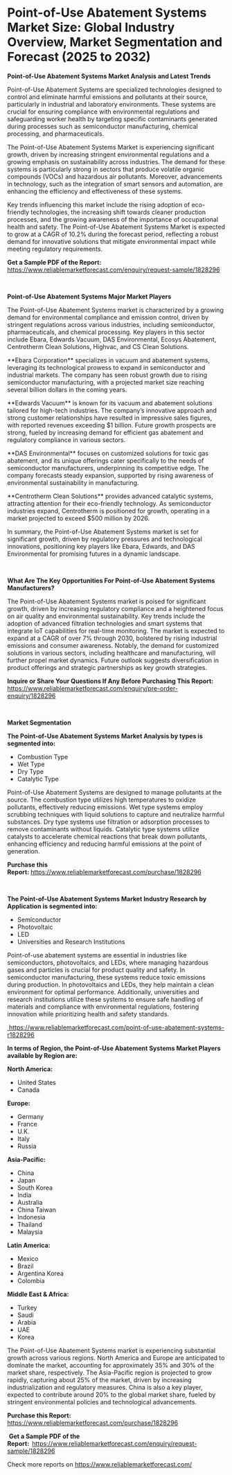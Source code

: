 <p><h1>Point-of-Use Abatement Systems Market Size: Global Industry Overview, Market Segmentation and Forecast (2025 to 2032)</h1></p><p><strong>Point-of-Use Abatement Systems Market Analysis and Latest Trends</strong></p>
<p><p>Point-of-Use Abatement Systems are specialized technologies designed to control and eliminate harmful emissions and pollutants at their source, particularly in industrial and laboratory environments. These systems are crucial for ensuring compliance with environmental regulations and safeguarding worker health by targeting specific contaminants generated during processes such as semiconductor manufacturing, chemical processing, and pharmaceuticals.</p><p>The Point-of-Use Abatement Systems Market is experiencing significant growth, driven by increasing stringent environmental regulations and a growing emphasis on sustainability across industries. The demand for these systems is particularly strong in sectors that produce volatile organic compounds (VOCs) and hazardous air pollutants. Moreover, advancements in technology, such as the integration of smart sensors and automation, are enhancing the efficiency and effectiveness of these systems.</p><p>Key trends influencing this market include the rising adoption of eco-friendly technologies, the increasing shift towards cleaner production processes, and the growing awareness of the importance of occupational health and safety. The Point-of-Use Abatement Systems Market is expected to grow at a CAGR of 10.2% during the forecast period, reflecting a robust demand for innovative solutions that mitigate environmental impact while meeting regulatory requirements.</p></p>
<p><strong>Get a Sample PDF of the Report:&nbsp;</strong> <a href="https://www.reliablemarketforecast.com/enquiry/request-sample/1828296?utm_campaign=1080&utm_medium=2&utm_source=Github&utm_content=ia&utm_term=12042025&utm_id=point-of-use-abatement-systems">https://www.reliablemarketforecast.com/enquiry/request-sample/1828296</a></p>
<p>&nbsp;</p>
<p><strong>Point-of-Use Abatement Systems Major Market Players</strong></p>
<p><p>The Point-of-Use Abatement Systems market is characterized by a growing demand for environmental compliance and emission control, driven by stringent regulations across various industries, including semiconductor, pharmaceuticals, and chemical processing. Key players in this sector include Ebara, Edwards Vacuum, DAS Environmental, Ecosys Abatement, Centrotherm Clean Solutions, Highvac, and CS Clean Solutions. </p><p>**Ebara Corporation** specializes in vacuum and abatement systems, leveraging its technological prowess to expand in semiconductor and industrial markets. The company has seen robust growth due to rising semiconductor manufacturing, with a projected market size reaching several billion dollars in the coming years. </p><p>**Edwards Vacuum** is known for its vacuum and abatement solutions tailored for high-tech industries. The company’s innovative approach and strong customer relationships have resulted in impressive sales figures, with reported revenues exceeding $1 billion. Future growth prospects are strong, fueled by increasing demand for efficient gas abatement and regulatory compliance in various sectors.</p><p>**DAS Environmental** focuses on customized solutions for toxic gas abatement, and its unique offerings cater specifically to the needs of semiconductor manufacturers, underpinning its competitive edge. The company forecasts steady expansion, supported by rising awareness of environmental sustainability in manufacturing.</p><p>**Centrotherm Clean Solutions** provides advanced catalytic systems, attracting attention for their eco-friendly technology. As semiconductor industries expand, Centrotherm is positioned for growth, operating in a market projected to exceed $500 million by 2026.</p><p>In summary, the Point-of-Use Abatement Systems market is set for significant growth, driven by regulatory pressures and technological innovations, positioning key players like Ebara, Edwards, and DAS Environmental for promising futures in a dynamic landscape.</p></p>
<p>&nbsp;</p>
<p><strong>What Are The Key Opportunities For Point-of-Use Abatement Systems Manufacturers?</strong></p>
<p><p>The Point-of-Use Abatement Systems market is poised for significant growth, driven by increasing regulatory compliance and a heightened focus on air quality and environmental sustainability. Key trends include the adoption of advanced filtration technologies and smart systems that integrate IoT capabilities for real-time monitoring. The market is expected to expand at a CAGR of over 7% through 2030, bolstered by rising industrial emissions and consumer awareness. Notably, the demand for customized solutions in various sectors, including healthcare and manufacturing, will further propel market dynamics. Future outlook suggests diversification in product offerings and strategic partnerships as key growth strategies.</p></p>
<p><strong>Inquire or Share Your Questions If Any Before Purchasing This Report:</strong> <a href="https://www.reliablemarketforecast.com/enquiry/pre-order-enquiry/1828296?utm_campaign=1080&utm_medium=2&utm_source=Github&utm_content=ia&utm_term=12042025&utm_id=point-of-use-abatement-systems">https://www.reliablemarketforecast.com/enquiry/pre-order-enquiry/1828296</a></p>
<p>&nbsp;</p>
<p><strong>Market Segmentation</strong></p>
<p><strong>The Point-of-Use Abatement Systems Market Analysis by types is segmented into:</strong></p>
<p><ul><li>Combustion Type</li><li>Wet Type</li><li>Dry Type</li><li>Catalytic Type</li></ul></p>
<p><p>Point-of-Use Abatement Systems are designed to manage pollutants at the source. The combustion type utilizes high temperatures to oxidize pollutants, effectively reducing emissions. Wet type systems employ scrubbing techniques with liquid solutions to capture and neutralize harmful substances. Dry type systems use filtration or adsorption processes to remove contaminants without liquids. Catalytic type systems utilize catalysts to accelerate chemical reactions that break down pollutants, enhancing efficiency and reducing harmful emissions at the point of generation.</p></p>
<p><strong>Purchase this Report:&nbsp;</strong><a href="https://www.reliablemarketforecast.com/purchase/1828296?utm_campaign=1080&utm_medium=2&utm_source=Github&utm_content=ia&utm_term=12042025&utm_id=point-of-use-abatement-systems">https://www.reliablemarketforecast.com/purchase/1828296</a></p>
<p>&nbsp;</p>
<p><strong>The Point-of-Use Abatement Systems Market Industry Research by Application is segmented into:</strong></p>
<p><ul><li>Semiconductor</li><li>Photovoltaic</li><li>LED</li><li>Universities and Research Institutions</li></ul></p>
<p><p>Point-of-use abatement systems are essential in industries like semiconductors, photovoltaics, and LEDs, where managing hazardous gases and particles is crucial for product quality and safety. In semiconductor manufacturing, these systems reduce toxic emissions during production. In photovoltaics and LEDs, they help maintain a clean environment for optimal performance. Additionally, universities and research institutions utilize these systems to ensure safe handling of materials and compliance with environmental regulations, fostering innovation while prioritizing health and safety standards.</p></p>
<p><a href="https://www.reliablemarketforecast.com/point-of-use-abatement-systems-r1828296?utm_campaign=1080&utm_medium=2&utm_source=Github&utm_content=ia&utm_term=12042025&utm_id=point-of-use-abatement-systems">&nbsp;https://www.reliablemarketforecast.com/point-of-use-abatement-systems-r1828296</a></p>
<p><strong>In terms of Region, the Point-of-Use Abatement Systems Market Players available by Region are:</strong></p>
<p>
    <p> <strong> North America: </strong>
        <ul>
            <li>United States</li>
            <li>Canada</li>
        </ul>
        </p> 
    <p> <strong> Europe: </strong>
        <ul>
            <li>Germany</li>
            <li>France</li>
            <li>U.K.</li>
            <li>Italy</li>
            <li>Russia</li>
        </ul>
        </p> 
    <p> <strong> Asia-Pacific: </strong>
        <ul>
            <li>China</li>
            <li>Japan</li>
            <li>South Korea</li>
            <li>India</li>
            <li>Australia</li>
            <li>China Taiwan</li>
            <li>Indonesia</li>
            <li>Thailand</li>
            <li>Malaysia</li>
        </ul>
        </p> 
    <p> <strong> Latin America: </strong>
        <ul>
            <li>Mexico</li>
            <li>Brazil</li>
            <li>Argentina Korea</li>
            <li>Colombia</li>
        </ul>
        </p> 
    <p> <strong> Middle East & Africa: </strong>
        <ul>
            <li>Turkey</li>
            <li>Saudi</li>
            <li>Arabia</li>
            <li>UAE</li>
            <li>Korea</li>
        </ul>
    </p>
    </p>
<p><p>The Point-of-Use Abatement Systems market is experiencing substantial growth across various regions. North America and Europe are anticipated to dominate the market, accounting for approximately 35% and 30% of the market share, respectively. The Asia-Pacific region is projected to grow rapidly, capturing about 25% of the market, driven by increasing industrialization and regulatory measures. China is also a key player, expected to contribute around 20% to the global market share, fueled by stringent environmental policies and technological advancements.</p></p>
<p><strong>Purchase this Report: </strong><a href="https://www.reliablemarketforecast.com/purchase/1828296?utm_campaign=1080&utm_medium=2&utm_source=Github&utm_content=ia&utm_term=12042025&utm_id=point-of-use-abatement-systems">https://www.reliablemarketforecast.com/purchase/1828296</a></p>
<p>&nbsp;<strong>Get a Sample PDF of the Report:&nbsp;&nbsp;</strong><a href="https://www.reliablemarketforecast.com/enquiry/request-sample/1828296?utm_campaign=1080&utm_medium=2&utm_source=Github&utm_content=ia&utm_term=12042025&utm_id=point-of-use-abatement-systems">https://www.reliablemarketforecast.com/enquiry/request-sample/1828296</a></p>
<p><strong></strong></p>
<p>Check more reports on <a href="https://www.reliablemarketforecast.com/?utm_campaign=1080&utm_medium=2&utm_source=Github&utm_content=ia&utm_term=12042025&utm_id=point-of-use-abatement-systems">https://www.reliablemarketforecast.com/</a></p>
